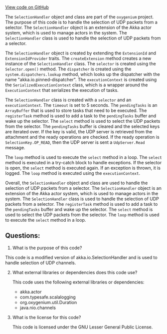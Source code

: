 [View code on GitHub](https://github.com/oxygenium/oxygenium/flow/src/main/scala/org/oxygenium/flow/network/udp/SelectionHandler.scala)

The `SelectionHandler` object and class are part of the `oxygenium` project. The purpose of this code is to handle the selection of UDP packets from a selector. The `SelectionHandler` object is an extension of the Akka actor system, which is used to manage actors in the system. The `SelectionHandler` class is used to handle the selection of UDP packets from a selector.

The `SelectionHandler` object is created by extending the `ExtensionId` and `ExtensionIdProvider` traits. The `createExtension` method creates a new instance of the `SelectionHandler` class. The `selector` is created using the `Selector.open()` method. The `dispatcher` is created using the `system.dispatchers.lookup` method, which looks up the dispatcher with the name "akka.io.pinned-dispatcher". The `executionContext` is created using the `SerializedExecutionContext` class, which is a wrapper around the `ExecutionContext` that serializes the execution of tasks.

The `SelectionHandler` class is created with a `selector` and an `executionContext`. The `timeout` is set to 5 seconds. The `pendingTasks` is an `ArrayBuffer` that is used to store tasks that need to be executed. The `registerTask` method is used to add a task to the `pendingTasks` buffer and wake up the selector. The `select` method is used to select the UDP packets from the selector. The `pendingTasks` buffer is cleared and the selected keys are iterated over. If the key is valid, the UDP server is retrieved from the attachment and the ready operations are checked. If the ready operation is `SelectionKey.OP_READ`, then the UDP server is sent a `UdpServer.Read` message.

The `loop` method is used to execute the `select` method in a loop. The `select` method is executed in a try-catch block to handle exceptions. If the selector is open, the `select` method is executed again. If an exception is thrown, it is logged. The `loop` method is executed using the `executionContext`.

Overall, the `SelectionHandler` object and class are used to handle the selection of UDP packets from a selector. The `SelectionHandler` object is an extension of the Akka actor system, which is used to manage actors in the system. The `SelectionHandler` class is used to handle the selection of UDP packets from a selector. The `registerTask` method is used to add a task to the `pendingTasks` buffer and wake up the selector. The `select` method is used to select the UDP packets from the selector. The `loop` method is used to execute the `select` method in a loop.
## Questions: 
 1. What is the purpose of this code?
   
   This code is a modified version of akka.io.SelectionHandler and is used to handle selection of UDP channels.

2. What external libraries or dependencies does this code use?
   
   This code uses the following external libraries or dependencies: 
   - akka.actor
   - com.typesafe.scalalogging
   - org.oxygenium.util.Duration
   - java.nio.channels
   
3. What is the license for this code?
   
   This code is licensed under the GNU Lesser General Public License.